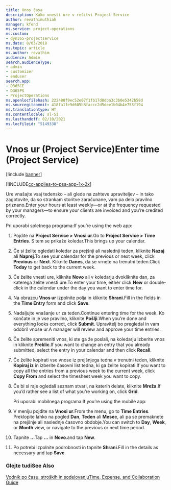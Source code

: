 ```yaml
---
title: Vnos časa
description: Kako vnesti ure v rešitvi Project Service
author: revathimuthiah
manager: kfend
ms.service: project-operations
ms.custom:
- dyn365-projectservice
ms.date: 8/03/2018
ms.topic: article
ms.author: revathim
audience: Admin
search.audienceType:
- admin
- customizer
- enduser
search.app:
- D365CE
- D365PS
- ProjectOperations
ms.openlocfilehash: 222488f9ec52e07f1fb17d8dba3c3b0e5342b58d
ms.sourcegitcommit: 418fa1fe9d605b8faccc2d5dee1b04b4e753f194
ms.translationtype: HT
ms.contentlocale: sl-SI
ms.lasthandoff: 02/10/2021
ms.locfileid: "5149338"
---
```

# <a name="enter-time-project-service"></a><span data-ttu-id="6df40-103">Vnos ur (Project Service)</span><span class="sxs-lookup"><span data-stu-id="6df40-103">Enter time (Project Service)</span></span>

[!include [banner](../includes/psa-now-project-operations.md)]

[!INCLUDE[cc-applies-to-psa-app-1x-2x](../includes/cc-applies-to-psa-app-1x-2x.md)]

<span data-ttu-id="6df40-104">Ure vnašajte vsaj tedensko – ali glede na zahteve upraviteljev – in tako zagotovite, da so strankam storitve zaračunane, vam pa delo pravilno priznano.</span><span class="sxs-lookup"><span data-stu-id="6df40-104">Enter your hours at least weekly—or at the frequency requested by your managers—to ensure your clients are invoiced and you’re credited correctly.</span></span>  
  
 <span data-ttu-id="6df40-105">Pri uporabi spletnega programa:</span><span class="sxs-lookup"><span data-stu-id="6df40-105">If you’re using the web app:</span></span>  
  
1. <span data-ttu-id="6df40-106">Pojdite na **Project Service > Vnosi ur**.</span><span class="sxs-lookup"><span data-stu-id="6df40-106">Go to **Project Service > Time Entries**.</span></span> <span data-ttu-id="6df40-107">S tem se prikaže koledar.</span><span class="sxs-lookup"><span data-stu-id="6df40-107">This brings up your calendar.</span></span>  
  
2. <span data-ttu-id="6df40-108">Če si želite ogledati koledar za prejšnji ali naslednji teden, kliknite **Nazaj** ali **Naprej**.</span><span class="sxs-lookup"><span data-stu-id="6df40-108">To see your calendar for the previous or next week, click **Previous** or **Next**.</span></span> <span data-ttu-id="6df40-109">Kliknite **Danes**, da se vrnete na trenutni teden.</span><span class="sxs-lookup"><span data-stu-id="6df40-109">Click **Today** to get back to the current week.</span></span>  
  
3. <span data-ttu-id="6df40-110">Če želite vnesti ure, kliknite **Novo** ali v koledarju dvokliknite dan, za katerega želite vnesti ure.</span><span class="sxs-lookup"><span data-stu-id="6df40-110">To enter your time, either click **New** or double-click in the calendar under the day you want to enter time for.</span></span>  
  
4. <span data-ttu-id="6df40-111">Na obrazcu **Vnos ur** izpolnite polja in kliknite **Shrani**.</span><span class="sxs-lookup"><span data-stu-id="6df40-111">Fill in the fields in the **Time Entry** form and click **Save**.</span></span>  
  
5. <span data-ttu-id="6df40-112">Nadaljujte vnašanje ur za teden.</span><span class="sxs-lookup"><span data-stu-id="6df40-112">Continue entering time for the week.</span></span> <span data-ttu-id="6df40-113">Ko končate in je vse pravilno, kliknite **Pošlji**.</span><span class="sxs-lookup"><span data-stu-id="6df40-113">When you’re done and everything looks correct, click **Submit**.</span></span> <span data-ttu-id="6df40-114">Upravitelj bo pregledal in vam odobril vnose ur.</span><span class="sxs-lookup"><span data-stu-id="6df40-114">A manager will review and approve your time entries.</span></span>  
  
6. <span data-ttu-id="6df40-115">Če želite spremeniti vnos, ki ste ga že poslali, na koledarju izberite vnos in kliknite **Preklic**.</span><span class="sxs-lookup"><span data-stu-id="6df40-115">If you want to change an entry that you already submitted, select the entry in your calendar and then click **Recall**.</span></span>  
  
7. <span data-ttu-id="6df40-116">Če želite kopirati vse vnose iz prejšnjega tedna v trenutni teden, kliknite **Kopiraj iz** in izberite časovni list tedna, ki ga želite kopirati.</span><span class="sxs-lookup"><span data-stu-id="6df40-116">If you want to copy all the entries from a previous week to the current week, click **Copy From** and select the timesheet week you want to copy.</span></span>  
  
8. <span data-ttu-id="6df40-117">Če bi si raje ogledali seznam stvari, na katerih delate, kliknite **Mreža**.</span><span class="sxs-lookup"><span data-stu-id="6df40-117">If you’d rather see a list of what you’re working on, click **Grid**.</span></span>  
  
   <span data-ttu-id="6df40-118">Pri uporabi mobilnega programa:</span><span class="sxs-lookup"><span data-stu-id="6df40-118">If you’re using the mobile app:</span></span>  
  
9. <span data-ttu-id="6df40-119">V meniju pojdite na **Vnosi ur**.</span><span class="sxs-lookup"><span data-stu-id="6df40-119">From the menu, go to **Time Entries**.</span></span>     <span data-ttu-id="6df40-120">Preklopite lahko na pogled **Dan**, **Teden** ali **Mesec**, ali pa se premaknete na prejšnje ali naslednje časovno obdobje.</span><span class="sxs-lookup"><span data-stu-id="6df40-120">You can switch to **Day**, **Week**, or **Month** view, or navigate to the previous or next time period.</span></span>  
  
10. <span data-ttu-id="6df40-121">Tapnite **…**</span><span class="sxs-lookup"><span data-stu-id="6df40-121">Tap **…**</span></span> <span data-ttu-id="6df40-122">in **Novo**.</span><span class="sxs-lookup"><span data-stu-id="6df40-122">and tap **New**.</span></span>  
  
11. <span data-ttu-id="6df40-123">Po potrebi izpolnite podrobnosti in tapnite **Shrani**.</span><span class="sxs-lookup"><span data-stu-id="6df40-123">Fill in the details as necessary and tap **Save**.</span></span>  
  
### <a name="see-also"></a><span data-ttu-id="6df40-124">Glejte tudi</span><span class="sxs-lookup"><span data-stu-id="6df40-124">See Also</span></span>  
 [<span data-ttu-id="6df40-125">Vodnik po času, stroških in sodelovanju</span><span class="sxs-lookup"><span data-stu-id="6df40-125">Time, Expense, and Collaboration Guide</span></span>](../psa/time-expense-collaboration-guide.md)
